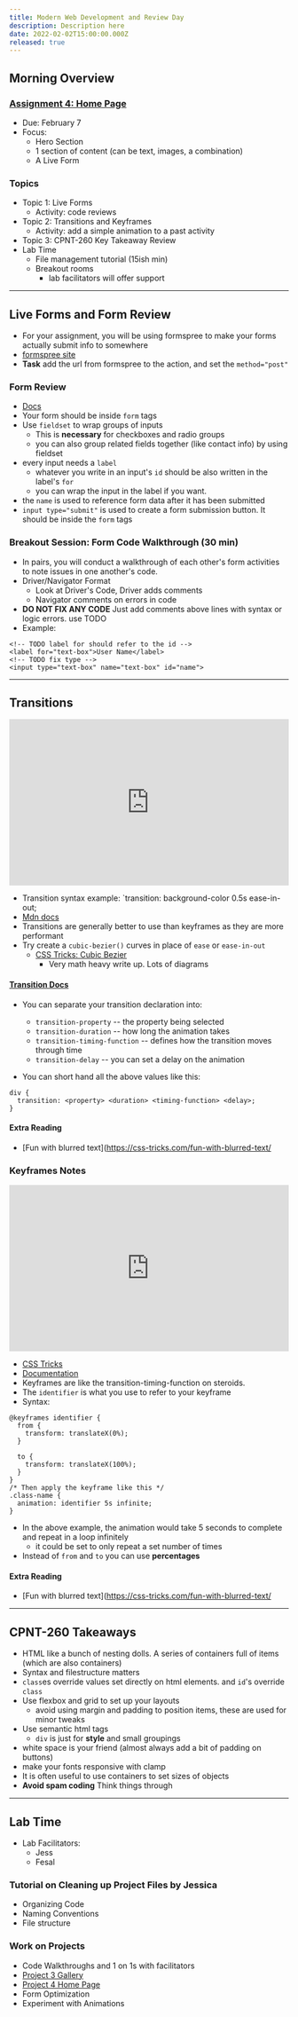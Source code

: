 ```yaml
---
title: Modern Web Development and Review Day
description: Description here
date: 2022-02-02T15:00:00.000Z
released: true
---
```


## Morning Overview

### [Assignment 4: Home Page](/cpnt-260/assignments/assignment-4/)

- Due: February 7
- Focus:
  - Hero Section
  - 1 section of content (can be text, images, a combination)
  - A Live Form

### Topics

- Topic 1: Live Forms
  - Activity: code reviews
- Topic 2: Transitions and Keyframes
  - Activity: add a simple animation to a past activity
- Topic 3: CPNT-260 Key Takeaway Review
- Lab Time
  - File management tutorial (15ish min)
  - Breakout rooms
    - lab facilitators will offer support

---

## Live Forms and Form Review

- For your assignment, you will be using formspree to make your forms actually submit info to somewhere
- [formspree site](https://formspree.io/)
- **Task** add the url from formspree to the action, and set the `method="post"`

### Form Review

- [Docs](https://developer.mozilla.org/en-US/docs/Web/HTML/Element/form)
- Your form should be inside `form` tags
- Use `fieldset` to wrap groups of inputs
  - This is **necessary** for checkboxes and radio groups
  - you can also group related fields together (like contact info) by using fieldset
- every input needs a `label`
  - whatever you write in an input's `id` should be also written in the label's `for`
  - you can wrap the input in the label if you want.
- the `name` is used to reference form data after it has been submitted
- `input type="submit"` is used to create a form submission button. It should be inside the `form` tags

### Breakout Session: Form Code Walkthrough (30 min)

- In pairs, you will conduct a walkthrough of each other's form activities to note issues in one another's code.
- Driver/Navigator Format
  - Look at Driver's Code, Driver adds comments
  - Navigator comments on errors in code
- **DO NOT FIX ANY CODE** Just add comments above lines with syntax or logic errors. use TODO
- Example:

```
<!-- TODO label for should refer to the id -->
<label for="text-box">User Name</label>
<!-- TODO fix type -->
<input type="text-box" name="text-box" id="name">
```

---

## Transitions

<iframe height="300" style="width: 100%;" scrolling="no" title="Transition Lab" src="https://codepen.io/lilyx/embed/gOXrzJV?default-tab=html%2Cresult" frameborder="no" loading="lazy" allowtransparency="true" allowfullscreen="true">
  See the Pen <a href="https://codepen.io/lilyx/pen/gOXrzJV">
  Transition Lab</a> by lilyx (<a href="https://codepen.io/lilyx">@lilyx</a>)
  on <a href="https://codepen.io">CodePen</a>.
</iframe>

- Transition syntax example: `transition: background-color 0.5s ease-in-out;
- [Mdn docs](https://developer.mozilla.org/en-US/docs/Web/CSS/transition)
- Transitions are generally better to use than keyframes as they are more performant
- Try create a `cubic-bezier()` curves in place of `ease` or `ease-in-out`
  - [CSS Tricks: Cubic Bezier](https://css-tricks.com/advanced-css-animation-using-cubic-bezier/)
    - Very math heavy write up. Lots of diagrams

#### [Transition Docs](https://developer.mozilla.org/en-US/docs/Web/CSS/CSS_Transitions/Using_CSS_transitions)

- You can separate your transition declaration into:

  - `transition-property` -- the property being selected
  - `transition-duration` -- how long the animation takes
  - `transition-timing-function` -- defines how the transition moves through time
  - `transition-delay` -- you can set a delay on the animation

- You can short hand all the above values like this:

```
div {
  transition: <property> <duration> <timing-function> <delay>;
}
```

#### Extra Reading

- [Fun with blurred text](https://css-tricks.com/fun-with-blurred-text/

### Keyframes Notes

<iframe height="300" style="width: 100%;" scrolling="no" title="Keyframe Lab" src="https://codepen.io/lilyx/embed/oNoxyav?default-tab=html%2Cresult" frameborder="no" loading="lazy" allowtransparency="true" allowfullscreen="true">
  See the Pen <a href="https://codepen.io/lilyx/pen/oNoxyav">
  Keyframe Lab</a> by lilyx (<a href="https://codepen.io/lilyx">@lilyx</a>)
  on <a href="https://codepen.io">CodePen</a>.
</iframe>

- [CSS Tricks](https://css-tricks.com/snippets/css/keyframe-animation-syntax/)
- [Documentation](https://developer.mozilla.org/en-US/docs/Web/CSS/@keyframes)
- Keyframes are like the transition-timing-function on steroids.
- The `identifier` is what you use to refer to your keyframe
- Syntax:

```
@keyframes identifier {
  from {
    transform: translateX(0%);
  }

  to {
    transform: translateX(100%);
  }
}
/* Then apply the keyframe like this */
.class-name {
  animation: identifier 5s infinite;
}
```

- In the above example, the animation would take 5 seconds to complete and repeat in a loop infinitely
  - it could be set to only repeat a set number of times
- Instead of `from` and `to` you can use **percentages**

#### Extra Reading

- [Fun with blurred text](https://css-tricks.com/fun-with-blurred-text/

---

## CPNT-260 Takeaways

- HTML like a bunch of nesting dolls. A series of containers full of items (which are also containers)
- Syntax and filestructure matters
- `class`es override values set directly on html elements. and `id`'s override `class`
- Use flexbox and grid to set up your layouts
  - avoid using margin and padding to position items, these are used for minor tweaks
- Use semantic html tags
  - `div` is just for **style** and small groupings
- white space is your friend (almost always add a bit of padding on buttons)
- make your fonts responsive with clamp
- It is often useful to use containers to set sizes of objects
- **Avoid spam coding** Think things through

---

## Lab Time

- Lab Facilitators:
  - Jess
  - Fesal

### Tutorial on Cleaning up Project Files by Jessica

- Organizing Code
- Naming Conventions
- File structure

### Work on Projects

- Code Walkthroughs and 1 on 1s with facilitators
- [Project 3 Gallery](/cpnt-260/assignments/assignment-3)
- [Project 4 Home Page](/cpnt-260/assignments/assignment-3)
- Form Optimization
- Experiment with Animations
